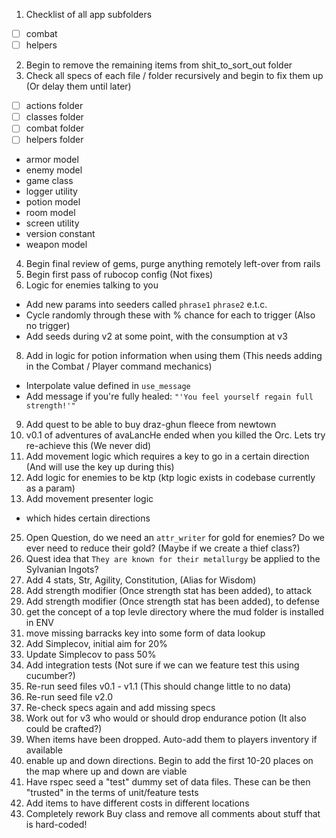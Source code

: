 1) Checklist of all app subfolders
- [ ] combat
- [ ] helpers
2) Begin to remove the remaining items from shit_to_sort_out folder
3) Check all specs of each file / folder recursively and begin to fix them up (Or delay them until later)
- [ ] actions folder
- [ ] classes folder
- [ ] combat folder
- [ ] helpers folder
- armor model
- enemy model
- game class
- logger utility
- potion model
- room model
- screen utility
- version constant
- weapon model
4) Begin final review of gems, purge anything remotely left-over from rails
5) Begin first pass of rubocop config (Not fixes)
7) Logic for enemies talking to you
  - Add new params into seeders called `phrase1` `phrase2` e.t.c.
  - Cycle randomly through these with % chance for each to trigger (Also no trigger)
  - Add seeds during v2 at some point, with the consumption at v3
8) Add in logic for potion information when using them (This needs adding in the Combat / Player command mechanics)
  - Interpolate value defined in `use_message`
  - Add message if you're fully healed: `"'You feel yourself regain full strength!'"`
9) Add quest to be able to buy draz-ghun fleece from newtown
20) v0.1 of adventures of avaLancHe ended when you killed the Orc. Lets try re-achieve this (We never did)
22) Add movement logic which requires a key to go in a certain direction (And will use the key up during this)
23) Add logic for enemies to be ktp (ktp logic exists in codebase currently as a param)
24) Add movement presenter logic
- which hides certain directions
25) Open Question, do we need an `attr_writer` for gold for enemies? Do we ever need to reduce their gold? (Maybe if we create a thief class?)
26) Quest idea that `They are known for their metallurgy` be applied to the Sylvanian Ingots?
27) Add 4 stats, Str, Agility, Constitution, (Alias for Wisdom)
27) Add strength modifier (Once strength stat has been added), to attack
28) Add strength modifier (Once strength stat has been added), to defense
29) get the concept of a top levle directory where the mud folder is installed in ENV
30) move missing barracks key into some form of data lookup
31) Add Simplecov, initial aim for 20%
32) Update Simplecov to pass 50%
33) Add integration tests (Not sure if we can we feature test this using cucumber?)
34) Re-run seed files v0.1 - v1.1 (This should change little to no data)
35) Re-run seed file v2.0
36) Re-check specs again and add missing specs
37) Work out for v3 who would or should drop endurance potion (It also could be crafted?)
38) When items have been dropped. Auto-add them to players inventory if available
39) enable up and down directions. Begin to add the first 10-20 places on the map where up and down are viable
40) Have rspec seed a "test" dummy set of data files. These can be then "trusted" in the terms of unit/feature tests
41) Add items to have different costs in different locations
42) Completely rework Buy class and remove all comments about stuff that is hard-coded!
